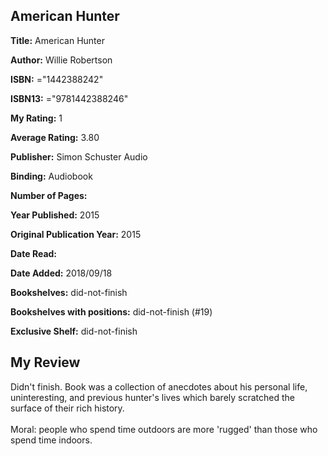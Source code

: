 ## American Hunter

**Title:** American Hunter

**Author:** Willie Robertson

**ISBN:** ="1442388242"

**ISBN13:** ="9781442388246"

**My Rating:** 1

**Average Rating:** 3.80

**Publisher:** Simon  Schuster Audio

**Binding:** Audiobook

**Number of Pages:** 

**Year Published:** 2015

**Original Publication Year:** 2015

**Date Read:** 

**Date Added:** 2018/09/18

**Bookshelves:** did-not-finish

**Bookshelves with positions:** did-not-finish (#19)

**Exclusive Shelf:** did-not-finish


## My Review

Didn't finish. Book was a collection of anecdotes about his personal life, uninteresting, and previous hunter's lives which barely scratched the surface of their rich history.<br/><br/>Moral: people who spend time outdoors are more 'rugged' than those who spend time indoors.
